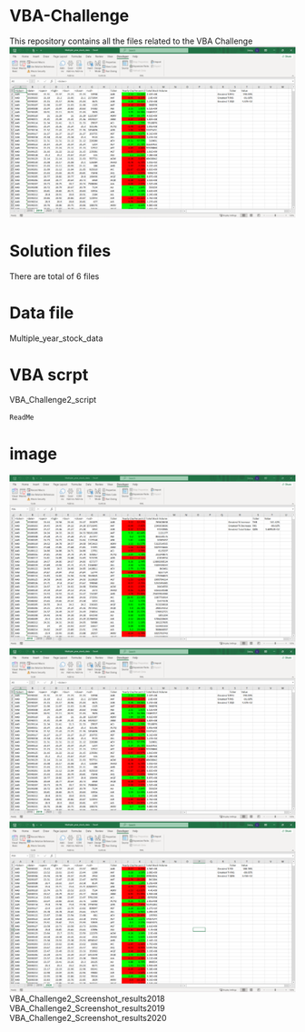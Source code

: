# VBA-Challenge
This repository contains all the files related to the VBA Challenge
![Image Description](VBA_Challenge2_Screenshot_results2019.png)
# Solution files
There are total of 6 files  
  # Data file
  Multiple_year_stock_data
  # VBA scrpt
  VBA_Challenge2_script

    ReadMe
  # image
![Image Description](VBA_Challenge2_Screenshot_results2018.png)
![Image Description](VBA_Challenge2_Screenshot_results2019.png)
![Image Description](VBA_Challenge2_Screenshot_results2020.png)
  VBA_Challenge2_Screenshot_results2018
  VBA_Challenge2_Screenshot_results2019
  VBA_Challenge2_Screenshot_results2020
